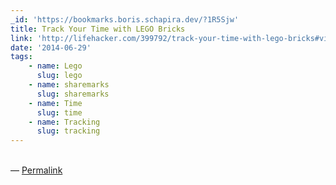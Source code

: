 ```yaml
---
_id: 'https://bookmarks.boris.schapira.dev/?1R5Sjw'
title: Track Your Time with LEGO Bricks
link: 'http://lifehacker.com/399792/track-your-time-with-lego-bricks#viewcomments'
date: '2014-06-29'
tags:
    - name: Lego
      slug: lego
    - name: sharemarks
      slug: sharemarks
    - name: Time
      slug: time
    - name: Tracking
      slug: tracking
---
```


<br>&#8212;
<a href="https://bookmarks.boris.schapira.dev/?1R5Sjw" title="Permalink">Permalink</a>
